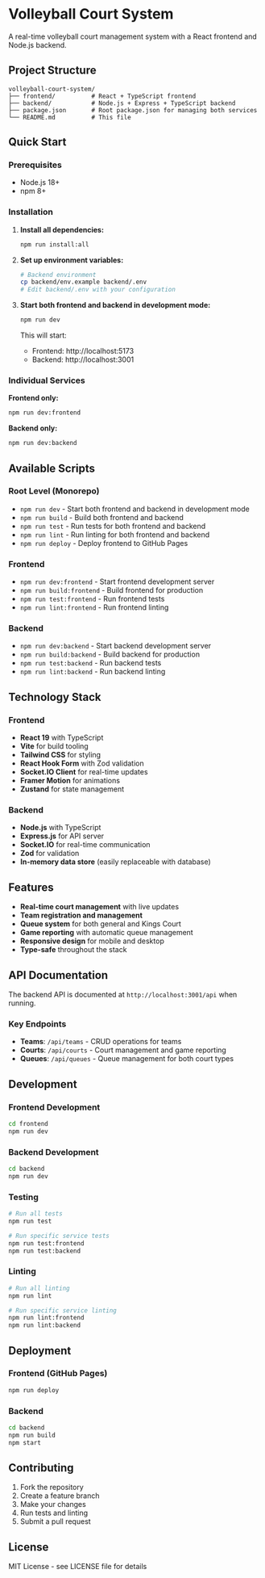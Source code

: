 # Volleyball Court System

A real-time volleyball court management system with a React frontend and Node.js backend.

## Project Structure

```
volleyball-court-system/
├── frontend/          # React + TypeScript frontend
├── backend/           # Node.js + Express + TypeScript backend
├── package.json       # Root package.json for managing both services
└── README.md          # This file
```

## Quick Start

### Prerequisites

- Node.js 18+ 
- npm 8+

### Installation

1. **Install all dependencies:**
   ```bash
   npm run install:all
   ```

2. **Set up environment variables:**
   ```bash
   # Backend environment
   cp backend/env.example backend/.env
   # Edit backend/.env with your configuration
   ```

3. **Start both frontend and backend in development mode:**
   ```bash
   npm run dev
   ```

   This will start:
   - Frontend: http://localhost:5173
   - Backend: http://localhost:3001

### Individual Services

**Frontend only:**
```bash
npm run dev:frontend
```

**Backend only:**
```bash
npm run dev:backend
```

## Available Scripts

### Root Level (Monorepo)
- `npm run dev` - Start both frontend and backend in development mode
- `npm run build` - Build both frontend and backend
- `npm run test` - Run tests for both frontend and backend
- `npm run lint` - Run linting for both frontend and backend
- `npm run deploy` - Deploy frontend to GitHub Pages

### Frontend
- `npm run dev:frontend` - Start frontend development server
- `npm run build:frontend` - Build frontend for production
- `npm run test:frontend` - Run frontend tests
- `npm run lint:frontend` - Run frontend linting

### Backend
- `npm run dev:backend` - Start backend development server
- `npm run build:backend` - Build backend for production
- `npm run test:backend` - Run backend tests
- `npm run lint:backend` - Run backend linting

## Technology Stack

### Frontend
- **React 19** with TypeScript
- **Vite** for build tooling
- **Tailwind CSS** for styling
- **React Hook Form** with Zod validation
- **Socket.IO Client** for real-time updates
- **Framer Motion** for animations
- **Zustand** for state management

### Backend
- **Node.js** with TypeScript
- **Express.js** for API server
- **Socket.IO** for real-time communication
- **Zod** for validation
- **In-memory data store** (easily replaceable with database)

## Features

- **Real-time court management** with live updates
- **Team registration and management**
- **Queue system** for both general and Kings Court
- **Game reporting** with automatic queue management
- **Responsive design** for mobile and desktop
- **Type-safe** throughout the stack

## API Documentation

The backend API is documented at `http://localhost:3001/api` when running.

### Key Endpoints

- **Teams**: `/api/teams` - CRUD operations for teams
- **Courts**: `/api/courts` - Court management and game reporting
- **Queues**: `/api/queues` - Queue management for both court types

## Development

### Frontend Development
```bash
cd frontend
npm run dev
```

### Backend Development
```bash
cd backend
npm run dev
```

### Testing
```bash
# Run all tests
npm run test

# Run specific service tests
npm run test:frontend
npm run test:backend
```

### Linting
```bash
# Run all linting
npm run lint

# Run specific service linting
npm run lint:frontend
npm run lint:backend
```

## Deployment

### Frontend (GitHub Pages)
```bash
npm run deploy
```

### Backend
```bash
cd backend
npm run build
npm start
```

## Contributing

1. Fork the repository
2. Create a feature branch
3. Make your changes
4. Run tests and linting
5. Submit a pull request

## License

MIT License - see LICENSE file for details
